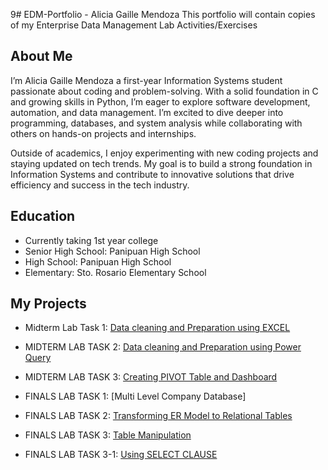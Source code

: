 9# EDM-Portfolio - Alicia Gaille Mendoza
This portfolio will contain copies of my Enterprise Data Management Lab Activities/Exercises

## About Me
I’m Alicia Gaille Mendoza a first-year Information Systems student passionate about coding and problem-solving. With a solid foundation in C and growing skills in Python, I’m eager to explore software development, automation, and data management. I’m excited to dive deeper into programming, databases, and system analysis while collaborating with others on hands-on projects and internships.

Outside of academics, I enjoy experimenting with new coding projects and staying updated on tech trends. My goal is to build a strong foundation in Information Systems and contribute to innovative solutions that drive efficiency and success in the tech industry.
## Education
- Currently taking 1st year college
- Senior High School: Panipuan High School
- High School: Panipuan High School
- Elementary: Sto. Rosario Elementary School

## My Projects
- Midterm Lab Task 1: [Data cleaning and Preparation using EXCEL](Midterm%20Lab%20Task1)
- MIDTERM LAB TASK 2: [Data cleaning and Preparation using Power Query](MIDTERM%20LAB%20TASK%202)
- MIDTERM LAB TASK 3: [Creating PIVOT Table and Dashboard](MIDTERM%20LAB%20TASK%203)

- FINALS LAB TASK 1: [Multi Level Company Database]
- FINALS LAB TASK 2: [Transforming ER Model to Relational Tables](FINALS%20LAB%20TASK%202)
- FINALS LAB TASK 3: [Table Manipulation](FINALS%20LAB%20TASK%203)
- FINALS LAB TASK 3-1: [Using SELECT CLAUSE](FINALS%20LAB%20TASK%203-1)

